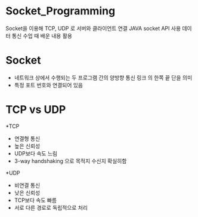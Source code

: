 # Socket_Programming
Socket을 이용해 TCP, UDP 로 서버와 클라이언트 연결
JAVA socket API 사용
데이터 통신 수업 때 배운 내용 활용

# Socket
- 네트워크 상에서 수행되는 두 프로그램 간의 양방향 통신 링크 의 한쪽 끝 단을 의미 
- 특정 포트 번호와 연결되어 있음 

# TCP vs UDP
*TCP
- 연결형 통신
- 높은 신뢰성
- UDP보다 속도 느림
- 3-way handshaking 으로 목적지 수신지 확실히함

*UDP
- 비연결 통신
- 낮은 신뢰성
- TCP보다 속도 빠름
- 서로 다른 경로로 독립적으로 처리
